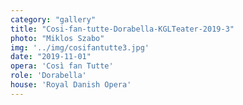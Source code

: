 ```yaml
---
category: "gallery"
title: "Cosi-fan-tutte-Dorabella-KGLTeater-2019-3"
photo: "Miklos Szabo"
img: '../img/cosifantutte3.jpg'
date: "2019-11-01"
opera: 'Così fan Tutte'
role: 'Dorabella'
house: 'Royal Danish Opera'
---
```


